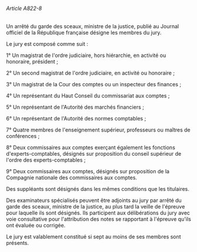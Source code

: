 ###### Article A822-8

Un arrêté du garde des sceaux, ministre de la justice, publié au Journal officiel de la République française désigne les membres du jury.

Le jury est composé comme suit :

1° Un magistrat de l'ordre judiciaire, hors hiérarchie, en activité ou honoraire, président ;

2° Un second magistrat de l'ordre judiciaire, en activité ou honoraire ;

3° Un magistrat de la Cour des comptes ou un inspecteur des finances ;

4° Un représentant du Haut Conseil du commissariat aux comptes ;

5° Un représentant de l'Autorité des marchés financiers ;

6° Un représentant de l'Autorité des normes comptables ;

7° Quatre membres de l'enseignement supérieur, professeurs ou maîtres de conférences ;

8° Deux commissaires aux comptes exerçant également les fonctions d'experts-comptables, désignés sur proposition du conseil supérieur de l'ordre des experts-comptables ;

9° Deux commissaires aux comptes, désignés sur proposition de la Compagnie nationale des commissaires aux comptes.

Des suppléants sont désignés dans les mêmes conditions que les titulaires.

Des examinateurs spécialisés peuvent être adjoints au jury par arrêté du garde des sceaux, ministre de la justice, au plus tard la veille de l'épreuve pour laquelle ils sont désignés. Ils participent aux délibérations du jury avec voie consultative pour l'attribution des notes se rapportant à l'épreuve qu'ils ont évaluée ou corrigée.

Le jury est valablement constitué si sept au moins de ses membres sont présents.

